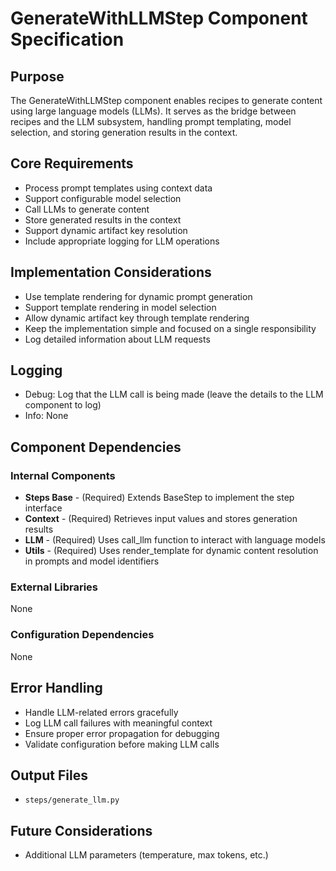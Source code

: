 # GenerateWithLLMStep Component Specification

## Purpose

The GenerateWithLLMStep component enables recipes to generate content using large language models (LLMs). It serves as the bridge between recipes and the LLM subsystem, handling prompt templating, model selection, and storing generation results in the context.

## Core Requirements

- Process prompt templates using context data
- Support configurable model selection
- Call LLMs to generate content
- Store generated results in the context
- Support dynamic artifact key resolution
- Include appropriate logging for LLM operations

## Implementation Considerations

- Use template rendering for dynamic prompt generation
- Support template rendering in model selection
- Allow dynamic artifact key through template rendering
- Keep the implementation simple and focused on a single responsibility
- Log detailed information about LLM requests

## Logging

- Debug: Log that the LLM call is being made (leave the details to the LLM component to log)
- Info: None

## Component Dependencies

### Internal Components

- **Steps Base** - (Required) Extends BaseStep to implement the step interface
- **Context** - (Required) Retrieves input values and stores generation results
- **LLM** - (Required) Uses call_llm function to interact with language models
- **Utils** - (Required) Uses render_template for dynamic content resolution in prompts and model identifiers

### External Libraries

None

### Configuration Dependencies

None

## Error Handling

- Handle LLM-related errors gracefully
- Log LLM call failures with meaningful context
- Ensure proper error propagation for debugging
- Validate configuration before making LLM calls

## Output Files

- `steps/generate_llm.py`

## Future Considerations

- Additional LLM parameters (temperature, max tokens, etc.)
